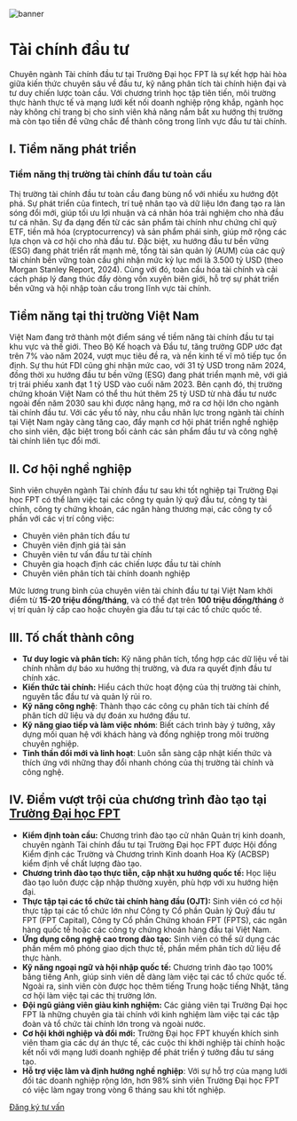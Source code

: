 ![banner](https://daihoc.fpt.edu.vn/wp-content/uploads/2025/01/header-2024-png.avif)

# Tài chính đầu tư

Chuyên ngành Tài chính đầu tư tại Trường Đại học FPT là sự kết hợp hài hòa giữa kiến thức chuyên sâu về đầu tư, kỹ năng phân tích tài chính hiện đại và tư duy chiến lược toàn cầu. Với chương trình học tập tiên tiến, môi trường thực hành thực tế và mạng lưới kết nối doanh nghiệp rộng khắp, ngành học này không chỉ trang bị cho sinh viên khả năng nắm bắt xu hướng thị trường mà còn tạo tiền đề vững chắc để thành công trong lĩnh vực đầu tư tài chính.

## **I. Tiềm năng phát triển**

### **Tiềm năng thị trường tài chính đầu tư toàn cầu**

Thị trường tài chính đầu tư toàn cầu đang bùng nổ với nhiều xu hướng đột phá. Sự phát triển của fintech, trí tuệ nhân tạo và dữ liệu lớn đang tạo ra làn sóng đổi mới, giúp tối ưu lợi nhuận và cá nhân hóa trải nghiệm cho nhà đầu tư cá nhân. Sự đa dạng đến từ các sản phẩm tài chính như chứng chỉ quỹ ETF, tiền mã hóa (cryptocurrency) và sản phẩm phái sinh, giúp mở rộng các lựa chọn và cơ hội cho nhà đầu tư. Đặc biệt, xu hướng đầu tư bền vững (ESG) đang phát triển rất mạnh mẽ, tổng tài sản quản lý (AUM) của các quỹ tài chính bền vững toàn cầu ghi nhận mức kỷ lục mới là 3.500 tỷ USD (theo Morgan Stanley Report, 2024). Cùng với đó, toàn cầu hóa tài chính và cải cách pháp lý đang thúc đẩy dòng vốn xuyên biên giới, hỗ trợ sự phát triển bền vững và hội nhập toàn cầu trong lĩnh vực tài chính.

## **Tiềm năng tại thị trường Việt Nam**

Việt Nam đang trở thành một điểm sáng về tiềm năng tài chính đầu tư tại khu vực và thế giới. Theo Bộ Kế hoạch và Đầu tư, tăng trưởng GDP ước đạt trên 7% vào năm 2024, vượt mục tiêu đề ra, và nền kinh tế vĩ mô tiếp tục ổn định. Sự thu hút FDI cũng ghi nhận mức cao, với 31 tỷ USD trong năm 2024, đồng thời xu hướng đầu tư bền vững (ESG) đang phát triển mạnh mẽ, với giá trị trái phiếu xanh đạt 1 tỷ USD vào cuối năm 2023. Bên cạnh đó, thị trường chứng khoán Việt Nam có thể thu hút thêm 25 tỷ USD từ nhà đầu tư nước ngoài đến năm 2030 sau khi được nâng hạng, mở ra cơ hội lớn cho ngành tài chính đầu tư. Với các yếu tố này, nhu cầu nhân lực trong ngành tài chính tại Việt Nam ngày càng tăng cao, đẩy mạnh cơ hội phát triển nghề nghiệp cho sinh viên, đặc biệt trong bối cảnh các sản phẩm đầu tư và công nghệ tài chính liên tục đổi mới.

## **II. Cơ hội nghề nghiệp**

Sinh viên chuyên ngành Tài chính đầu tư sau khi tốt nghiệp tại Trường Đại học FPT có thể làm việc tại các công ty quản lý quỹ đầu tư, công ty tài chính, công ty chứng khoán, các ngân hàng thương mại, các công ty cổ phần với các vị trí công việc:

- Chuyên viên phân tích đầu tư
- Chuyên viên định giá tài sản
- Chuyên viên tư vấn đầu tư tài chính
- Chuyên gia hoạch định các chiến lược đầu tư tài chính
- Chuyên viên phân tích tài chính doanh nghiệp

Mức lương trung bình của chuyên viên tài chính đầu tư tại Việt Nam khởi điểm từ **15-20 triệu đồng/tháng**, và có thể đạt trên **100 triệu đồng/tháng** ở vị trí quản lý cấp cao hoặc chuyên gia đầu tư tại các tổ chức quốc tế.

## **III.** **Tố chất thành công**

- **Tư duy logic và phân tích:** Kỹ năng phân tích, tổng hợp các dữ liệu về tài chính nhằm dự báo xu hướng thị trường, và đưa ra quyết định đầu tư chính xác.
- **Kiến thức tài chính:** Hiểu cách thức hoạt động của thị trường tài chính, nguyên tắc đầu tư và quản lý rủi ro.
- **Kỹ năng công nghệ**: Thành thạo các công cụ phân tích tài chính để phân tích dữ liệu và dự đoán xu hướng đầu tư.
- **Kỹ năng giao tiếp và làm việc nhóm**: Biết cách trình bày ý tưởng, xây dựng mối quan hệ với khách hàng và đồng nghiệp trong môi trường chuyên nghiệp.
- **Tinh thần đổi mới và linh hoạt**: Luôn sẵn sàng cập nhật kiến thức và thích ứng với những thay đổi nhanh chóng của thị trường tài chính và công nghệ.

## **IV. Điểm vượt trội của chương trình đào tạo tại [Trường Đại học FPT](https://daihoc.fpt.edu.vn/gioi-thieu-dai-hoc-fpt/)**

- **Kiểm định toàn cầu:** Chương trình đào tạo cử nhân Quản trị kinh doanh, chuyên ngành Tài chính đầu tư tại Trường Đại học FPT được Hội đồng Kiểm định các Trường và Chương trình Kinh doanh Hoa Kỳ (ACBSP) kiểm định về chất lượng đào tạo.
- **Chương trình đào tạo thực tiễn, cập nhật xu hướng quốc tế:** Học liệu đào tạo luôn được cập nhập thường xuyên, phù hợp với xu hướng hiện đại.
- **Thực tập tại các tổ chức tài chính hàng đầu (OJT):** Sinh viên có cơ hội thực tập tại các tổ chức lớn như Công ty Cổ phần Quản lý Quỹ đầu tư FPT (FPT Capital), Công ty Cổ phần Chứng khoán FPT (FPTS), các ngân hàng quốc tế hoặc các công ty chứng khoán hàng đầu tại Việt Nam.
- **Ứng dụng công nghệ cao trong đào tạo:** Sinh viên có thể sử dụng các phần mềm mô phỏng giao dịch thực tế, phần mềm phân tích dữ liệu để thực hành.
- **Kỹ năng ngoại ngữ và hội nhập quốc tế:** Chương trình đào tạo 100% bằng tiếng Anh, giúp sinh viên dễ dàng làm việc tại các tổ chức quốc tế. Ngoài ra, sinh viên còn được học thêm tiếng Trung hoặc tiếng Nhật, tăng cơ hội làm việc tại các thị trường lớn.
- **Đội ngũ giảng viên giàu kinh nghiệm:** Các giảng viên tại Trường Đại học FPT là những chuyên gia tài chính với kinh nghiệm làm việc tại các tập đoàn và tổ chức tài chính lớn trong và ngoài nước.
- **Cơ hội khởi nghiệp và đổi mới:** Trường Đại học FPT khuyến khích sinh viên tham gia các dự án thực tế, các cuộc thi khởi nghiệp tài chính hoặc kết nối với mạng lưới doanh nghiệp để phát triển ý tưởng đầu tư sáng tạo.
- **Hỗ trợ việc làm và định hướng nghề nghiệp**: Với sự hỗ trợ của mạng lưới đối tác doanh nghiệp rộng lớn, hơn 98% sinh viên Trường Đại học FPT có việc làm ngay trong vòng 6 tháng sau khi tốt nghiệp.

[Đăng ký tư vấn](https://daihoc.fpt.edu.vn/dang-ky-truc-tuyen/)